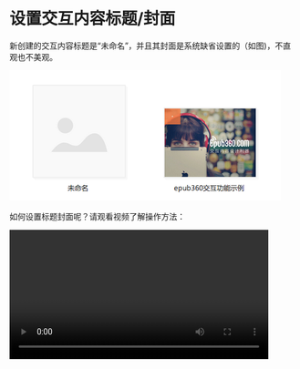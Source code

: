 # 设置交互内容标题/封面

新创建的交互内容标题是“未命名”，并且其封面是系统缺省设置的（如图)，不直观也不美观。

![](../images/lesson-1/cover.png)

如何设置标题封面呢？请观看视频了解操作方法：

<video width="90%" controls><source src="http://qn.media.epub360.com/materials/video/db64a9e3b219531ce43e22148fac670b.mp4?avthumb/ipad_low" type="video/mp4"></video>

